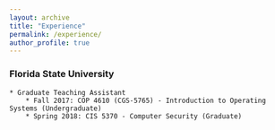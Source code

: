 ```yaml
---
layout: archive
title: "Experience"
permalink: /experience/
author_profile: true
---
```


### Florida State University
    * Graduate Teaching Assistant
        * Fall 2017: COP 4610 (CGS-5765) - Introduction to Operating Systems (Undergraduate) 
        * Spring 2018: CIS 5370 - Computer Security (Graduate)




